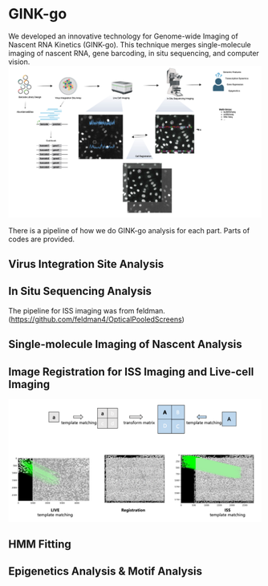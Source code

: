 # GINK-go 

We developed an innovative technology for Genome-wide Imaging of Nascent RNA Kinetics (GINK-go). This technique merges single-molecule imaging of nascent RNA, gene barcoding, in situ sequencing, and computer vision.
![image](./docs/workflow.jpg)

There is a pipeline of how we do GINK-go analysis for each part. Parts of codes are provided.

## Virus Integration Site Analysis

## In Situ Sequencing Analysis
The pipeline for ISS imaging was from feldman.
(https://github.com/feldman4/OpticalPooledScreens)

## Single-molecule Imaging of Nascent Analysis

## Image Registration for ISS Imaging and Live-cell Imaging
![image](./docs/registration.jfif)
## HMM Fitting

## Epigenetics Analysis & Motif Analysis









